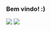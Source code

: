 ### Bem vindo! :)

<img src="https://github-readme-stats.vercel.app/api?username=4llay&show_icons=true">
<img src="https://github-readme-stats.vercel.app/api/top-langs/?username=anuraghazra&layout=compact)](https://github.com/anuraghazra/github-readme-stats">

